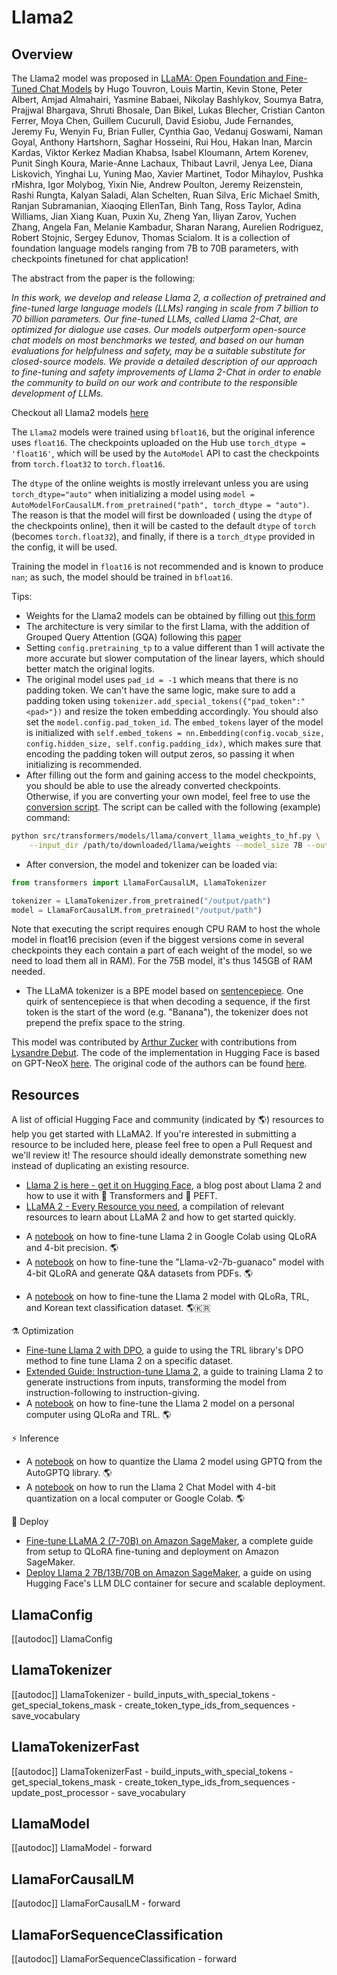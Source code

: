 <!--Copyright 2023 The HuggingFace Team. All rights reserved.

Licensed under the Apache License, Version 2.0 (the "License"); you may not use this file except in compliance with
the License. You may obtain a copy of the License at

http://www.apache.org/licenses/LICENSE-2.0

Unless required by applicable law or agreed to in writing, software distributed under the License is distributed on
an "AS IS" BASIS, WITHOUT WARRANTIES OR CONDITIONS OF ANY KIND, either express or implied. See the License for the
specific language governing permissions and limitations under the License.

⚠️ Note that this file is in Markdown but contains specific syntax for our doc-builder (similar to MDX) that may not be
rendered properly in your Markdown viewer.

-->

# Llama2

## Overview

The Llama2 model was proposed in [LLaMA: Open Foundation and Fine-Tuned Chat Models](https://ai.meta.com/research/publications/llama-2-open-foundation-and-fine-tuned-chat-models/) by Hugo Touvron, Louis Martin, Kevin Stone, Peter Albert, Amjad Almahairi, Yasmine Babaei, Nikolay Bashlykov, Soumya Batra, Prajjwal Bhargava, Shruti Bhosale, Dan Bikel, Lukas Blecher, Cristian Canton Ferrer, Moya Chen, Guillem Cucurull, David Esiobu, Jude Fernandes, Jeremy Fu, Wenyin Fu, Brian Fuller, Cynthia Gao, Vedanuj Goswami, Naman Goyal, Anthony Hartshorn, Saghar Hosseini, Rui Hou, Hakan Inan, Marcin Kardas, Viktor Kerkez Madian Khabsa, Isabel Kloumann, Artem Korenev, Punit Singh Koura, Marie-Anne Lachaux, Thibaut Lavril, Jenya Lee, Diana Liskovich, Yinghai Lu, Yuning Mao, Xavier Martinet, Todor Mihaylov, Pushka rMishra, Igor Molybog, Yixin Nie, Andrew Poulton, Jeremy Reizenstein, Rashi Rungta, Kalyan Saladi, Alan Schelten, Ruan Silva, Eric Michael Smith, Ranjan Subramanian, Xiaoqing EllenTan, Binh Tang, Ross Taylor, Adina Williams, Jian Xiang Kuan, Puxin Xu, Zheng Yan, Iliyan Zarov, Yuchen Zhang, Angela Fan, Melanie Kambadur, Sharan Narang, Aurelien Rodriguez, Robert Stojnic, Sergey Edunov, Thomas Scialom. It is a collection of foundation language models ranging from 7B to 70B parameters, with checkpoints finetuned for chat application!

The abstract from the paper is the following:

*In this work, we develop and release Llama 2, a collection of pretrained and fine-tuned large language models (LLMs) ranging in scale from 7 billion to 70 billion parameters. Our fine-tuned LLMs, called Llama 2-Chat, are optimized for dialogue use cases. Our models outperform open-source chat models on most benchmarks we tested, and based on our human evaluations for helpfulness and safety, may be a suitable substitute for closed-source models. We provide a detailed description of our approach to fine-tuning and safety improvements of Llama 2-Chat in order to enable the community to build on our work and contribute to the responsible development of LLMs.*

Checkout all Llama2 models [here](https://huggingface.co/models?search=llama2)

<Tip warning={true}>

The `Llama2` models were trained using `bfloat16`, but the original inference uses `float16`. The checkpoints uploaded on the Hub use `torch_dtype = 'float16'`, which will be
used by the `AutoModel` API to cast the checkpoints from `torch.float32` to `torch.float16`. 

The `dtype` of the online weights is mostly irrelevant unless you are using `torch_dtype="auto"` when initializing a model using `model = AutoModelForCausalLM.from_pretrained("path", torch_dtype = "auto")`. The reason is that the model will first be downloaded ( using the `dtype` of the checkpoints online), then it will be casted to the default `dtype` of `torch` (becomes `torch.float32`), and finally, if there is a `torch_dtype` provided in the config, it will be used. 

Training the model in `float16` is not recommended and is known to produce `nan`; as such, the model should be trained in `bfloat16`.

</Tip>

Tips:

- Weights for the Llama2 models can be obtained by filling out [this form](https://ai.meta.com/resources/models-and-libraries/llama-downloads/)
- The architecture is very similar to the first Llama, with the addition of Grouped Query Attention (GQA) following this [paper](https://arxiv.org/pdf/2305.13245.pdf)
- Setting `config.pretraining_tp` to a value different than 1 will activate the more accurate but slower computation of the linear layers, which should better match the original logits.
- The original model uses `pad_id = -1` which means that there is no padding token. We can't have the same logic, make sure to add a padding token using `tokenizer.add_special_tokens({"pad_token":"<pad>"})` and resize the token embedding accordingly. You should also set the `model.config.pad_token_id`. The `embed_tokens` layer of the model is initialized with `self.embed_tokens = nn.Embedding(config.vocab_size, config.hidden_size, self.config.padding_idx)`, which makes sure that encoding the padding token will output zeros, so passing it when initializing is recommended.
- After filling out the form and gaining access to the model checkpoints, you should be able to use the already converted checkpoints. Otherwise, if you are converting your own model, feel free to use the [conversion script](https://github.com/huggingface/transformers/blob/main/src/transformers/models/llama/convert_llama_weights_to_hf.py). The script can be called with the following (example) command:

```bash
python src/transformers/models/llama/convert_llama_weights_to_hf.py \
    --input_dir /path/to/downloaded/llama/weights --model_size 7B --output_dir /output/path
```

- After conversion, the model and tokenizer can be loaded via:

```python
from transformers import LlamaForCausalLM, LlamaTokenizer

tokenizer = LlamaTokenizer.from_pretrained("/output/path")
model = LlamaForCausalLM.from_pretrained("/output/path")
```

Note that executing the script requires enough CPU RAM to host the whole model in float16 precision (even if the biggest versions
come in several checkpoints they each contain a part of each weight of the model, so we need to load them all in RAM). For the 75B model, it's thus 145GB of RAM needed.

- The LLaMA tokenizer is a BPE model based on [sentencepiece](https://github.com/google/sentencepiece). One quirk of sentencepiece is that when decoding a sequence, if the first token is the start of the word (e.g. "Banana"), the tokenizer does not prepend the prefix space to the string.

This model was contributed by [Arthur Zucker](https://huggingface.co/ArthurZ) with contributions from [Lysandre Debut](https://huggingface.co/lysandre). The code of the implementation in Hugging Face is based on GPT-NeoX [here](https://github.com/EleutherAI/gpt-neox). The original code of the authors can be found [here](https://github.com/facebookresearch/llama).

## Resources

A list of official Hugging Face and community (indicated by 🌎) resources to help you get started with LLaMA2. If you're interested in submitting a resource to be included here, please feel free to open a Pull Request and we'll review it! The resource should ideally demonstrate something new instead of duplicating an existing resource.

- [Llama 2 is here - get it on Hugging Face](https://huggingface.co/blog/llama2), a blog post about Llama 2 and how to use it with 🤗 Transformers and 🤗 PEFT.
- [LLaMA 2 - Every Resource you need](https://www.philschmid.de/llama-2), a compilation of relevant resources to learn about LLaMA 2 and how to get started quickly.

<PipelineTag pipeline="text-generation"/>

- A [notebook](https://colab.research.google.com/drive/1PEQyJO1-f6j0S_XJ8DV50NkpzasXkrzd?usp=sharing) on how to fine-tune Llama 2 in Google Colab using QLoRA and 4-bit precision. 🌎
- A [notebook](https://colab.research.google.com/drive/134o_cXcMe_lsvl15ZE_4Y75Kstepsntu?usp=sharing) on how to fine-tune the "Llama-v2-7b-guanaco" model with 4-bit QLoRA and generate Q&A datasets from PDFs. 🌎

<PipelineTag pipeline="text-classification"/>

- A [notebook](https://colab.research.google.com/drive/1ggaa2oRFphdBmqIjSEbnb_HGkcIRC2ZB?usp=sharing) on how to fine-tune the Llama 2 model with QLoRa, TRL, and Korean text classification dataset. 🌎🇰🇷

⚗️ Optimization
- [Fine-tune Llama 2 with DPO](https://huggingface.co/blog/dpo-trl), a guide to using the TRL library's DPO method to fine tune Llama 2 on a specific dataset.
- [Extended Guide: Instruction-tune Llama 2](https://www.philschmid.de/instruction-tune-llama-2), a guide to training Llama 2 to generate instructions from inputs, transforming the model from instruction-following to instruction-giving.
- A [notebook](https://colab.research.google.com/drive/1SYpgFpcmtIUzdE7pxqknrM4ArCASfkFQ?usp=sharing) on how to fine-tune the Llama 2 model on a personal computer using QLoRa and TRL. 🌎

⚡️ Inference
- A [notebook](https://colab.research.google.com/drive/1TC56ArKerXUpbgRy5vM3woRsbTEVNq7h?usp=sharing) on how to quantize the Llama 2 model using GPTQ from the AutoGPTQ library. 🌎
- A [notebook](https://colab.research.google.com/drive/1X1z9Q6domMKl2CnEM0QGHNwidLfR4dW2?usp=sharing) on how to run the Llama 2 Chat Model with 4-bit quantization on a local computer or Google Colab. 🌎

🚀 Deploy
- [Fine-tune LLaMA 2 (7-70B) on Amazon SageMaker](https://www.philschmid.de/sagemaker-llama2-qlora), a complete guide from setup to QLoRA fine-tuning and deployment on Amazon SageMaker.
- [Deploy Llama 2 7B/13B/70B on Amazon SageMaker](https://www.philschmid.de/sagemaker-llama-llm), a guide on using Hugging Face's LLM DLC container for secure and scalable deployment.


## LlamaConfig

[[autodoc]] LlamaConfig


## LlamaTokenizer

[[autodoc]] LlamaTokenizer
    - build_inputs_with_special_tokens
    - get_special_tokens_mask
    - create_token_type_ids_from_sequences
    - save_vocabulary

## LlamaTokenizerFast

[[autodoc]] LlamaTokenizerFast
    - build_inputs_with_special_tokens
    - get_special_tokens_mask
    - create_token_type_ids_from_sequences
    - update_post_processor
    - save_vocabulary

## LlamaModel

[[autodoc]] LlamaModel
    - forward


## LlamaForCausalLM

[[autodoc]] LlamaForCausalLM
    - forward

## LlamaForSequenceClassification

[[autodoc]] LlamaForSequenceClassification
    - forward

